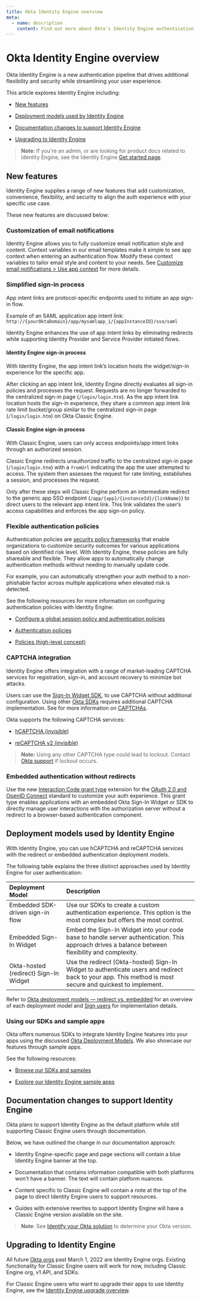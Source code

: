 ```yaml
---
title: Okta Identity Engine overview
meta:
  - name: description
    content: Find out more about Okta's Identity Engine authentication flow, what developer features it unlocks, and how to use it.
---
```

# Okta Identity Engine overview

<ApiLifecycle access="ie" />

Okta Identity Engine is a new authentication pipeline that drives additional flexibility and security while streamlining your user experience.

This article explores Identity Engine including:

* [New features](#new-features)
  
* [Deployment models used by Identity Engine](#deployment-models-used-by-identity-engine)
  
* [Documentation changes to support Identity Engine](#documentation-changes-to-support-identity-engine)
  
* [Upgrading to Identity Engine](#upgrading-to-identity-engine)

> **Note**: If you're an admin, or are looking for product docs related to Identity Engine, see the Identity Engine [Get started page](https://help.okta.com/okta_help.htm?type=oie&id=ext-get-started-oie).

## New features

Identity Engine supplies a range of new features that add customization, convenience, flexibility, and security to align the auth experience with your specific use case. 

These new features are discussed below:

### Customization of email notifications

Identity Engine allows you to fully customize email notification style and content. Context variables in our email templates make it simple to see app context when entering an authentication flow. Modify these context variables to tailor email style and content to your needs.
See [Customize email notifications > Use app context](/docs/guides/custom-email/main/#use-app-context) for more details.

### Simplified sign-in process

App intent links are protocol-specific endpoints used to initiate an app sign-in flow.

Example of an SAML application app intent link:
`http://{yourOktaDomain}/app/mysamlapp_1/{appInstanceID}/sso/saml`

Identity Engine enhances the use of app intent links by eliminating redirects while supporting Identity Provider and Service Provider initiated flows.

#### Identity Engine sign-in process

With Identity Engine, the app intent link’s location hosts the widget/sign-in experience for the specific app.

After clicking an app intent link, Identity Engine directly evaluates all sign-in policies and processes the request. Requests are no longer forwarded to the centralized sign-in page (`/login/login.htm`). As the app intent link location hosts the sign-in experience, they share a common app intent link rate limit bucket/group similar to the centralized sign-in page (`/login/login.htm`) on Okta Classic Engine.

#### Classic Engine sign-in process

With Classic Engine, users can only access endpoints/app intent links through an authorized session. 

Classic Engine redirects unauthorized traffic to the centralized sign-in page (`/login/login.htm`) with a `fromUrl` indicating the app the user attempted to access. The system then assesses the request for rate limiting, establishes a session, and processes the request.

Only after these steps will Classic Engine perform an intermediate redirect to the generic app SSO endpoint (`/app/{app}/{instanceId}/{linkName}`) to direct users to the relevant app intent link. This link validates the user’s access capabilities and enforces the app sign-on policy.

### Flexible authentication policies

Authentication policies are [security policy frameworks](https://csrc.nist.gov/pubs/sp/800/63/b/upd2/final) that enable organizations to customize security outcomes for various applications based on identified risk level. With Identity Engine, these policies are fully shareable and flexible. They allow apps to automatically change authentication methods without needing to manually update code.

For example, you can automatically strengthen your auth method to a non-phishable factor across multiple applications when elevated risk is detected. 

See the following resources for more information on configuring authentication policies with Identity Engine:

* [Configure a global session policy and authentication policies](/docs/guides/configure-signon-policy/)

* [Authentication policies](https://help.okta.com/okta_help.htm?type=oie&id=ext-about-asop)

* [Policies (high-level concept)](/docs/concepts/policies/)

### CAPTCHA integration

Identity Engine offers integration with a range of market-leading CAPTCHA services for registration, sign-in, and account recovery to minimize bot attacks.

Users can use the [Sign-In Widget SDK](https://github.com/okta/okta-signin-widget), to use CAPTCHA without additional configuration. Using other [Okta SDKs](https://developer.okta.com/code/) requires additional CAPTCHA implementation. See for more information on [CAPTCHAs](https://developer.okta.com/docs/api/openapi/okta-management/management/tag/CAPTCHA/).

Okta supports the following CAPTCHA services:

- [hCAPTCHA (invisible)](https://docs.hcaptcha.com/invisible)
  
- [reCAPTCHA v2 (invisible)](https://developers.google.com/recaptcha/docs/invisible)

>**Note:** Using any other CAPTCHA type could lead to lockout. Contact [Okta support](https://support.okta.com) if lockout occurs.

### Embedded authentication without redirects

Use the new [Interaction Code grant type](/docs/concepts/interaction-code/) extension for the [OAuth 2.0 and OpenID Connect](/docs/concepts/oauth-openid) standard to customize your auth experience. This grant type enables applications with an embedded Okta Sign-In Widget or SDK to directly manage user interactions with the authorization server without a redirect to a browser-based authentication component.

## Deployment models used by Identity Engine

With Identity Engine, you can use hCAPTCHA and reCAPTCHA services with the redirect or embedded authentication deployment models.

The following table explains the three distinct approaches used by Identity Engine for user authentication:

| **Deployment Model**|**Description**|
| :-------- | :------- |
| Embedded SDK-driven sign-in flow|Use our SDKs to create a custom authentication experience. This option is the most complex but offers the most control.|
| Embedded Sign-In Widget| Embed the Sign-In Widget into your code base to handle server authentication. This approach drives a balance between flexibility and complexity.|
| Okta-hosted (redirect) Sign-In Widget| Use the redirect (Okta-hosted) Sign-In Widget to authenticate users and redirect back to your app. This method is most secure and quickest to implement.|

Refer to [Okta deployment models — redirect vs. embedded](https://developer.okta.com/docs/concepts/redirect-vs-embedded/) for an overview of each deployment model and [Sign users](https://developer.okta.com/docs/guides/sign-in-overview/) for implementation details.

### Using our SDKs and sample apps

Okta offers numerous SDKs to integrate Identity Engine features into your apps using the discussed [Okta Deployment Models](#deployment-models-used-by-identity-engine). We also showcase our features through sample apps.  

See the following resources:

* [Browse our SDKs and samples](/code/)
  
* [Explore our Identity Engine sample apps](/docs/guides/oie-embedded-common-download-setup-app/)

## Documentation changes to support Identity Engine

Okta plans to support Identity Engine as the default platform while still supporting Classic Engine users through documentation.

Below, we have outlined the change in our documentation approach: 

* Identity Engine-specific page and page sections will contain a blue Identity Engine banner at the top.
  
* Documentation that contains information compatible with both platforms won't have a banner. The text will contain platform nuances.
  
* Content specific to Classic Engine will contain a note at the top of the page to direct Identity Engine users to support resources.
  
* Guides with extensive rewrites to support Identity Engine will have a Classic Engine version available on the site.

> **Note**: See [Identify your Okta solution](https://help.okta.com/okta_help.htm?type=oie&id=ext-oie-version) to determine your Okta version.

## Upgrading to Identity Engine

All future [Okta orgs](/docs/concepts/okta-organizations/) past March 1, 2022 are Identity Engine orgs. Existing functionality for Classic Engine users will work for now, including Classic Engine org, v1 API, and SDKs.

For Classic Engine users who want to upgrade their apps to use Identity Engine, see the [Identity Engine upgrade overview](/docs/guides/oie-upgrade-overview/).
